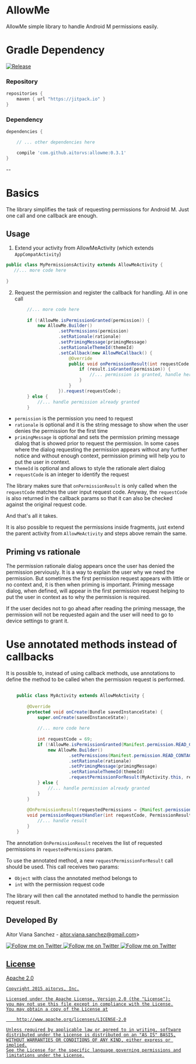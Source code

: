 # AllowMe

AllowMe simple library to handle Android M permissions easily.
 
# Gradle Dependency

[![Release](https://img.shields.io/github/release/aitorvs/allowme.svg?label=jitpack)](https://jitpack.io/#aitorvs/allowme)


### Repository

```gradle
repositories {
    maven { url "https://jitpack.io" }
}
```

### Dependency

```gradle
dependencies {

    // ... other dependencies here

    compile 'com.github.aitorvs:allowme:0.3.1'
}
```
--

# Basics

The library simplifies the task of requesting permissions for Android M. Just one call and one callback
are enough.

## Usage

1. Extend your activity from AllowMeActivity (which extends `AppCompatActivity`)
 
 ```java
 public class MyPermissionsActivity extends AllowMeActivity {
    //... more code here
    
 }
 ```

2. Request the permission and register the callback for handling. All in one call

```java
        //... more code here
        
        if (!AllowMe.isPermissionGranted(permission)) {
            new AllowMe.Builder()
                    .setPermissions(permission)
                    .setRationale(rationale)
                    .setPrimingMessage(primingMessage)
                    .setRationaleThemeId(themeId)
                    .setCallback(new AllowMeCallback() {
                        @Override
                        public void onPermissionResult(int requestCode, PermissionResultSet result) {
                            if (result.isGranted(permission)) {
                                //... permission is granted, handle here
                            }
                        }
                    }).request(requestCode);
        } else {
            //... handle permission already granted
        }
```

 - `permission` is the permission you need to request
 - `rationale` is optional and it is the string message to show when the user denies the permission for the first time
 - `primingMessage` is optional and sets the permission priming message dialog that is showed prior to request the permission. 
 In some cases where the dialog requesting the permission appears without any further notice and without enough context, permission priming will help you to put the user in context.
 - `themeId` is optional and allows to style the rationale alert dialog
 - `requestCode` is an integer to identify the request

The library makes sure that `onPermissionResult` is only called when the `requestCode` matches the user
input request code. Anyway, the `requestCode` is also returned in the callback params so that it can 
also be checked against the original request code.

And that's all it takes.

It is also possible to request the permissions inside fragments, just extend the parent activity from
`AllowMeActivity` and steps above remain the same.

## Priming vs rationale

The permission rationale dialog appears once the user has denied the permission perviously. It is 
a way to explain the user why we need the permission. But sometimes the first permission request 
appears with little or no context and, it is then when priming is important.
Priming message dialog, when defined, will appear in the first permission request helping to put the 
user in context as to why the permission is required.

If the user decides not to go ahead after reading the priming message, the permission will not be requested 
again and the user will need to go to device settings to grant it.

# Use annotated methods instead of callbacks

It is possible to, instead of using callback methods, use annotations to define the method to be called
when the permission request is performed.

```java
    
    public class MyActivity extends AllowMeActivity {
        
        @Override
        protected void onCreate(Bundle savedInstanceState) {
            super.onCreate(savedInstanceState);
            
            //... more code here
            
            int requestCode = 69;
            if (!AllowMe.isPermissionGranted(Manifest.permission.READ_CONTACTS)) {
                new AllowMe.Builder()
                        .setPermissions(Manifest.permission.READ_CONTACTS)
                        .setRationale(rationale)
                        .setPrimingMessage(primingMessage)
                        .setRationaleThemeId(themeId)
                        .requestPermissionForResult(MyActivity.this, requestCode);
            } else {
                //... handle permission already granted
            }
        }
                
        @OnPermissionResult(requestedPermissions = {Manifest.permission.READ_CONTACTS})
        void permissionRequestHandler(int requestCode, PermissionResultSet result) {
            //... handle result
        }
    }
```

The annotation `OnPermissionResult` receives the list of requested permissions in `requestedPermissions` param.

To use the annotated method, a new `requestPermissionForResult` call should be used. This call receives two params:

- `Object` with class the annotated method belongs to
- `int` with the permission request code

The library will then call the annotated method to handle the permission request result.

Developed By
---

Aitor Viana Sanchez - aitor.viana.sanchez@gmail.com>

<a href="https://twitter.com/aitorvs">
  <img alt="Follow me on Twitter"
       src="https://raw.github.com/ManuelPeinado/NumericPageIndicator/master/art/twitter.png" />
</a>
<a href="https://plus.google.com/+AitorViana">
  <img alt="Follow me on Twitter"
       src="https://raw.github.com/ManuelPeinado/NumericPageIndicator/master/art/google-plus.png" />
</a>
<a href="https://www.linkedin.com/in/aitorvs">
  <img alt="Follow me on Twitter"
       src="https://raw.github.com/ManuelPeinado/NumericPageIndicator/master/art/linkedin.png" />
       
## License

 Apache 2.0

    Copyright 2015 aitorvs, Inc.

    Licensed under the Apache License, Version 2.0 (the "License");
    you may not use this file except in compliance with the License.
    You may obtain a copy of the License at

        http://www.apache.org/licenses/LICENSE-2.0

    Unless required by applicable law or agreed to in writing, software
    distributed under the License is distributed on an "AS IS" BASIS,
    WITHOUT WARRANTIES OR CONDITIONS OF ANY KIND, either express or implied.
    See the License for the specific language governing permissions and
    limitations under the License.




